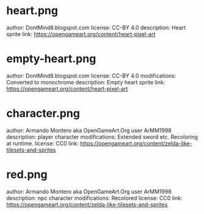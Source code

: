 # heart.png

author: DontMind8.blogspot.com
license: CC-BY 4.0
description: Heart sprite
link: https://opengameart.org/content/heart-pixel-art

# empty-heart.png

author: DontMind8.blogspot.com
license: CC-BY 4.0
modifications: Converted to monochrome
description: Empty heart sprite
link: https://opengameart.org/content/heart-pixel-art

# character.png
  author: Armando Montero aka OpenGameArt.Org user ArMM1998
  description: player character
  modifications: Extended sword etc. Recoloring at runtime.
  license: CC0
  link: https://opengameart.org/content/zelda-like-tilesets-and-sprites

# red.png
  author: Armando Montero aka OpenGameArt.Org user ArMM1998
  description: npc character
  modifications: Recolored
  license: CC0
  link: https://opengameart.org/content/zelda-like-tilesets-and-sprites


